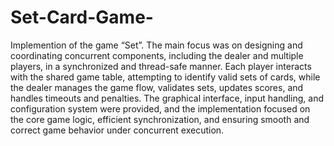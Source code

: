 # Set-Card-Game-
Implemention of the game “Set”.
The main focus was on designing and coordinating concurrent components, including the dealer and multiple players, in a synchronized and thread-safe manner. Each player interacts with the shared game table, attempting to identify valid sets of cards, while the dealer manages the game flow, validates sets, updates scores, and handles timeouts and penalties. The graphical interface, input handling, and configuration system were provided, and the implementation focused on the core game logic, efficient synchronization, and ensuring smooth and correct game behavior under concurrent execution.


